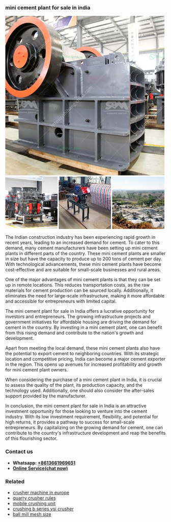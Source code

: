 <h3>mini cement plant for sale in india</h3><img src='1708408351.jpg' alt=''><p>The Indian construction industry has been experiencing rapid growth in recent years, leading to an increased demand for cement. To cater to this demand, many cement manufacturers have been setting up mini cement plants in different parts of the country. These mini cement plants are smaller in size but have the capacity to produce up to 200 tons of cement per day. With technological advancements, these mini cement plants have become cost-effective and are suitable for small-scale businesses and rural areas.</p><p>One of the major advantages of mini cement plants is that they can be set up in remote locations. This reduces transportation costs, as the raw materials for cement production can be sourced locally. Additionally, it eliminates the need for large-scale infrastructure, making it more affordable and accessible for entrepreneurs with limited capital.</p><p>The mini cement plant for sale in India offers a lucrative opportunity for investors and entrepreneurs. The growing infrastructure projects and government initiatives for affordable housing are driving the demand for cement in the country. By investing in a mini cement plant, one can benefit from this rising demand and contribute to the nation's growth and development.</p><p>Apart from meeting the local demand, these mini cement plants also have the potential to export cement to neighboring countries. With its strategic location and competitive pricing, India can become a major cement exporter in the region. This opens up avenues for increased profitability and growth for mini cement plant owners.</p><p>When considering the purchase of a mini cement plant in India, it is crucial to assess the quality of the plant, its production capacity, and the technology used. Additionally, one should also consider the after-sales support provided by the manufacturer.</p><p>In conclusion, the mini cement plant for sale in India is an attractive investment opportunity for those looking to venture into the cement industry. With its low investment requirement, flexibility, and potential for high returns, it provides a pathway to success for small-scale entrepreneurs. By capitalizing on the growing demand for cement, one can contribute to the country's infrastructure development and reap the benefits of this flourishing sector.</p><h3>Contact us</h3><ul><li><strong>Whatsapp:&nbsp;<a href="https://wa.me/8613661969651">+8613661969651</a></strong></li><li><a href="https://swt.shibang-china.com/?git&amp;zhl&amp;mini cement plant for sale in india"><strong>Online Service(chat now)</strong></a></li></ul><h3>Related</h3><ul><li><a href='crusher machine in europe.md'>crusher machine in europe</a></li><li><a href='quarry crusher rules.md'>quarry crusher rules</a></li><li><a href='mobile crushing unit.md'>mobile crushing unit</a></li><li><a href='crushing b series vsi crusher.md'>crushing b series vsi crusher</a></li><li><a href='ball mill mesh size.md'>ball mill mesh size</a></li></ul>